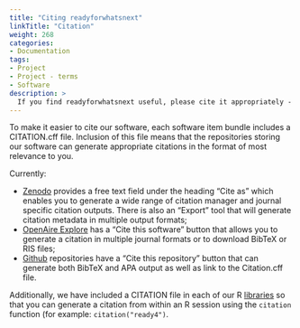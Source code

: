 ```yaml
---
title: "Citing readyforwhatsnext"
linkTitle: "Citation"
weight: 268
categories: 
- Documentation
tags:
- Project
- Project - terms
- Software
description: >
  If you find readyforwhatsnext useful, please cite it appropriately - it is easy to do!
---
```


To make it easier to cite our software, each software item bundle includes a CITATION.cff file. Inclusion of this file means that the repositories storing our software can generate appropriate citations in the format of most relevance to you. 

Currently:
 - [Zenodo](https://zenodo.org) provides a free text field under the heading “Cite as” which enables you to generate a wide range of citation manager and journal specific citation outputs. There is also an “Export” tool that will generate citation metadata in multiple output formats;
 - [OpenAire Explore](https://explore.openaire.eu) has a “Cite this software” button that allows you to generate a citation in multiple journal formats or to download BibTeX or RIS files;
 - [Github](https://github.com) repositories have a “Cite this repository” button that can generate both BibTeX and APA output as well as link to the Citation.cff file.

Additionally, we have included a CITATION file in each of our R [libraries](../../publications/libraries/) so that you can generate a citation from within an R session using the `citation` function (for example: `citation("ready4")`.